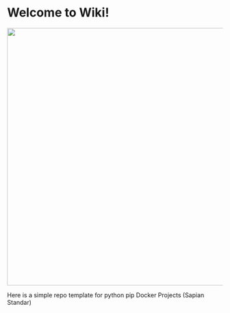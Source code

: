 # Welcome to Wiki!
<img src="images/Logo_circular_python_name_bg_600dpi.png" width="600">

Here is a simple repo template for python pip Docker Projects (Sapian Standar)


